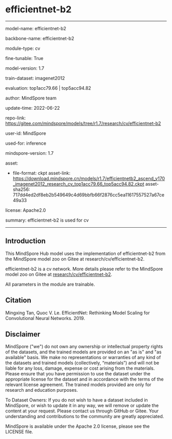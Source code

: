 # efficientnet-b2

---

model-name: efficientnet-b2

backbone-name: efficientnet-b2

module-type: cv

fine-tunable: True

model-version: 1.7

train-dataset: imagenet2012

evaluation: top1acc79.66 | top5acc94.82

author: MindSpore team

update-time: 2022-06-22

repo-link: <https://gitee.com/mindspore/models/tree/r1.7/research/cv/efficientnet-b2>

user-id: MindSpore

used-for: inference

mindspore-version: 1.7

asset:

-
    file-format: ckpt
    asset-link: <https://download.mindspore.cn/models/r1.7/efficientnetb2_ascend_v170_imagenet2012_research_cv_top1acc79.66_top5acc94.82.ckpt>
    asset-sha256: 717dd4ed2df8eb2b549649c4d69bbfb66f2876cc5ea11617557527a67ce49a33

license: Apache2.0

summary: efficientnet-b2 is used for cv

---

## Introduction

This MindSpore Hub model uses the implementation of efficientnet-b2 from the MindSpore model zoo on Gitee at research/cv/efficientnet-b2.

efficientnet-b2 is a cv network. More details please refer to the MindSpore model zoo on Gitee at [research/cv/efficientnet-b2](https://gitee.com/mindspore/models/blob/r1.7/research/cv/efficientnet-b2/README_CN.md).

All parameters in the module are trainable.

## Citation

Mingxing Tan, Quoc V. Le. EfficientNet: Rethinking Model Scaling for Convolutional Neural Networks. 2019.

## Disclaimer

MindSpore ("we") do not own any ownership or intellectual property rights of the datasets, and the trained models are provided on an "as is" and "as available" basis. We make no representations or warranties of any kind of the datasets and trained models (collectively, “materials”) and will not be liable for any loss, damage, expense or cost arising from the materials. Please ensure that you have permission to use the dataset under the appropriate license for the dataset and in accordance with the terms of the relevant license agreement. The trained models provided are only for research and education purposes.

To Dataset Owners: If you do not wish to have a dataset included in MindSpore, or wish to update it in any way, we will remove or update the content at your request. Please contact us through GitHub or Gitee. Your understanding and contributions to the community are greatly appreciated.

MindSpore is available under the Apache 2.0 license, please see the LICENSE file.
